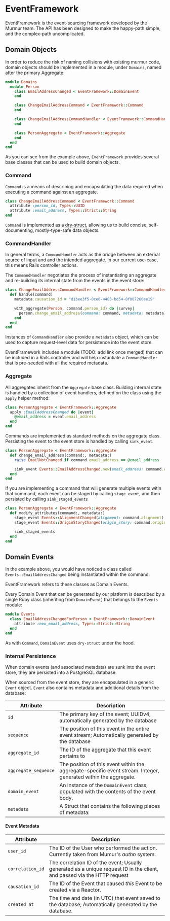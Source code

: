 # EventFramework

EventFramework is the event-sourcing framework developed by the Murmur team. The
API has been designed to make the happy-path simple, and the complex-path
uncomplicated.

## Domain Objects

In order to reduce the risk of naming collisions with existing murmur code, domain
objects should be implemented in a module, under `Domains`, named after the
primary Aggregate:

```ruby
module Domains
  module Person
    class EmailAddressChanged < EventFramework::DomainEvent
    end

    class ChangeEmailAddressCommand < EventFramework::Command
    end

    class ChangeEmailAddressCommandHandler < EventFramework::CommandHandler
    end

    class PersonAggregate < EventFramework::Aggregate
    end
  end
end
```

As you can see from the example above, `EventFramework` provides several base
classes that can be used to build domain objects.

### Command

`Command` is a means of describing and encapsulating the data required when
executing a command against an aggregate.

```ruby
class ChangeEmailAddressCommand < EventFramework::Command
  attribute :person_id, Types::UUID
  attribute :email_address, Types::Strict::String
end
```

`Command` is implemented as a [dry-struct](http://dry-rb.org/gems/dry-struct/),
allowing us to build concise, self-documenting, mostly-type-safe data objects.

### CommandHandler

In general terms, a `CommandHandler` acts as the bridge between an external source
of input and  and the intended aggregate. In our current use-case, this means
Rails controller actions.

The `CommandHandler` negotiates the process of instantiating an aggregate and
re-building its internal state from the events in the event store:

```ruby
class ChangeEmailAddressCommandHandler < EventFramework::CommandHandler
  def handle(command)
    metadata.causation_id = "d1bee3f5-0ce6-4483-bd54-8f007260ee19"

    with_aggregate(Person, command.person_id) do |survey|
      person.change_email_address(command: command, metadata: metadata)
    end
  end
end
```

Instances of `CommandHandler` also provide a `metadata` object, which can be
used to capture request-level data for persistence into the event store.

EventFramework includes a module (TODO: add link once merged) that can be
included in a Rails controller and will help instantiate a `CommandHandler` that
is pre-seeded with all the required metadata.

### Aggregate

All aggregates inherit from the `Aggregate` base class. Building internal state
is handled by a collection of event handlers, defined on the class using the
`apply` helper method:

```ruby
class PersonAggregate < EventFramework::Aggregate
  apply :EmailAddressChanged do |event|
    @email_address = event.email_address
  end
end
```

Commands are implemented as standard methods on the aggregate class. Persisting
the event to the event store is handled by calling `sink_event`.

```ruby
class PersonAggregate < EventFramework::Aggregate
  def change_email_address(command:, metadata:)
    raise EmailNotChanged if command.email_address == @email_address

    sink_event Events::EmailAddressChanged.new(email_address: command.email_address), metadata
  end
end
```

If you are implementing a command that will generate multiple events witin that
command, each event can be staged by calling `stage_event`, and then persisted
by calling `sink_staged_events`

```ruby
class PersonAggregate < EventFramework::Aggregate
  def modify_attributes(command:, metadata:)
    stage_event Events::AlignmentChanged(alignment: command.alignment) if @alignment != command.alignment
    stage_event Events::OriginStoryChanged(origin_story: command.origin_story) if @origin_story != command.origin_story

    sink_staged_events
  end
end
```

## Domain Events

In the example above, you would have noticed a class called
`Events::EmailAddressChanged` being instantiated within the command.

EventFramework refers to these classes as Domain Events.

Every Domain Event that can be generated by our platform is described by a single
Ruby class (inheriting from `DomainEvent`) that belongs to the `Events` module:

```ruby
module Events
  class EmailAddressChangedForPerson < EventFramework::DomainEvent
    attribute :new_email_address, Types::Strict::String
  end
end
```

As with `Command`, `DomainEvent` uses `dry-struct` under the hood.

### Internal Persistence

When domain events (and associated metadata) are sunk into the event store, they
are persisted into a PostgreSQL database.

When sourced from the event store, they are encapsulated in a generic `Event`
object. `Event` also contains metadata and additional details from the database:

Attribute            | Description
---------------------|----------------------------------------------------------
`id`                 | The primary key of the event; UUIDv4, automatically generated by the database
`sequence`           | The position of this event in the entire event stream; Automatically generated by the database
`aggregate_id`       | The ID of the aggregate that this event pertains to
`aggregate_sequence` | The position of this event within the aggregate-specific event stream. Integer, generated within the aggregate.
`domain_event`       | An instance of the `DomainEvent` class, populated with the contents of the event body.
`metadata`           | A Struct that contains the following pieces of metadata:

#### Event Metadata

Attribute            | Description
---------------------|----------------------------------------------------------
`user_id`            | The ID of the User who performed the action. Currently taken from Mumur's _authn_ system.
`correlation_id`     | The correlation ID of the event; Usually generated as a unique request ID in the client, and passed via the HTTP request
`causation_id`       | The ID of the Event that caused _this_ Event to be created via a Reactor.
`created_at`         | The time and date (in UTC) that event saved to the database; Automatically generated by the database.



